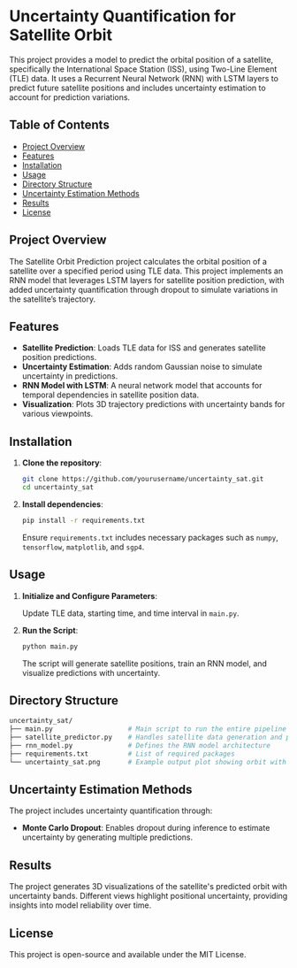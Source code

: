 # Uncertainty Quantification for Satellite Orbit

This project provides a model to predict the orbital position of a satellite, specifically the International Space Station (ISS), using Two-Line Element (TLE) data. It uses a Recurrent Neural Network (RNN) with LSTM layers to predict future satellite positions and includes uncertainty estimation to account for prediction variations.

## Table of Contents

- [Project Overview](#project-overview)
- [Features](#features)
- [Installation](#installation)
- [Usage](#usage)
- [Directory Structure](#directory-structure)
- [Uncertainty Estimation Methods](#uncertainty-estimation-methods)
- [Results](#results)
- [License](#license)

## Project Overview

The Satellite Orbit Prediction project calculates the orbital position of a satellite over a specified period using TLE data. This project implements an RNN model that leverages LSTM layers for satellite position prediction, with added uncertainty quantification through dropout to simulate variations in the satellite’s trajectory.

## Features

- **Satellite Prediction**: Loads TLE data for ISS and generates satellite position predictions.
- **Uncertainty Estimation**: Adds random Gaussian noise to simulate uncertainty in predictions.
- **RNN Model with LSTM**: A neural network model that accounts for temporal dependencies in satellite position data.
- **Visualization**: Plots 3D trajectory predictions with uncertainty bands for various viewpoints.

## Installation

1. **Clone the repository**:

    ```bash
    git clone https://github.com/yourusername/uncertainty_sat.git
    cd uncertainty_sat
    ```

2. **Install dependencies**:

    ```bash
    pip install -r requirements.txt
    ```

    Ensure `requirements.txt` includes necessary packages such as `numpy`, `tensorflow`, `matplotlib`, and `sgp4`.

## Usage

1. **Initialize and Configure Parameters**:
   
   Update TLE data, starting time, and time interval in `main.py`.

2. **Run the Script**:

    ```bash
    python main.py
    ```

    The script will generate satellite positions, train an RNN model, and visualize predictions with uncertainty.

## Directory Structure

```graphql
uncertainty_sat/
├── main.py                   # Main script to run the entire pipeline
├── satellite_predictor.py    # Handles satellite data generation and preprocessing
├── rnn_model.py              # Defines the RNN model architecture
├── requirements.txt          # List of required packages
└── uncertainty_sat.png       # Example output plot showing orbit with uncertainty
```

## Uncertainty Estimation Methods

The project includes uncertainty quantification through:

- **Monte Carlo Dropout**: Enables dropout during inference to estimate uncertainty by generating multiple predictions.

## Results

The project generates 3D visualizations of the satellite's predicted orbit with uncertainty bands. Different views highlight positional uncertainty, providing insights into model reliability over time.

## License

This project is open-source and available under the MIT License.
